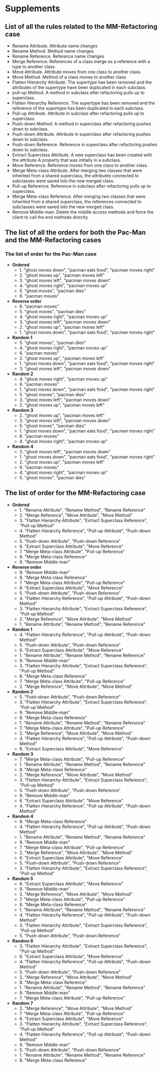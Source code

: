 # Supplements

## List of all the rules related to the MM-Refactoring case

<ul>
	<li> Rename Attribute. Attribute name changes</li>
	<li> Rename Method. Method name changes</li>
	<li> Rename Reference. Reference name changes</li>
	<li> Merge Reference. References of a class merge as a reference with a type to another class.</li>
	<li> Move Attribute. Attribute moves from one class to another class.</li>
	<li> Move Method. Method of a class moves to another class</li>
	<li> Flatten Hierarchy Attribute. The supertype has been removed and the attributes of the supertype have been duplicated in each subclass.</li>
	<li> pull-up Method. A method in subclass after refactoring pulls up to superclass.</li>
	<li> Flatten Hierarchy Reference. The supertype has been removed and the reference of the supertype has been duplicated in each subclass.</li>
	<li> Pull-up Attribute. Attribute in subclass after refactoring pulls up to superclass.</li>
	<li> Push-down Method. A method in superclass after refactoring pushes down to subclass.</li>
	<li> Push-down Attribute. Attribute in superclass after refactoring pushes down to subclass.</li>
	<li> Push-down Reference. Reference in superclass after refactoring pushes down to subclass.</li>
	<li> Extract Superclass Attribute. A new superclass has been created with the attribute A property that was initially in a subclass.</li>
	<li> Move Reference. Reference moves from one class to another class.</li>
	<li> Merge Meta-class Attribute. After merging two classes that were inherited from a shared superclass, the attributes connected to subclasses were saved into the new merged class.</li>
	<li> Pull-up Reference. Reference in subclass after refactoring pulls up to superclass.</li>
	<li> Merge Meta-class Reference. After merging two classes that were inherited from a shared superclass, the references connected to subclasses were saved into the new merged class.</li>
	<li> Remove Middle-man. Delete the middle access methods and force the client to call the end methods directly.</li>
</ul>

  ## The list of all the orders for both the Pac-Man and the MM-Refactoring cases

  ### The list of order for the Pac-Man case
  
<ul>
	<li> <b> Ordered </b>        
		<ul>
			<li> 1. "ghost moves down", "pacman eats food", "pacman moves right"</li>
			<li> 2. "ghost moves up", "pacman moves left"</li>
			<li> 3. "ghost moves left", "pacman moves down"</li>
			<li> 4. "ghost moves right", "pacman moves up"</li>
			<li> 5. "ghost moves", "pacman dies"</li>
			<li> 6. "pacman moves"</li>
		</ul>
	</li>
	<li> <b> Reverse order </b>       
		<ul>
			<li> 6. "pacman moves"</li>
			<li> 5. "ghost moves", "pacman dies"</li>
			<li> 4. "ghost moves right", "pacman moves up"</li>
			<li> 3. "ghost moves left", "pacman moves down"</li>
			<li> 2. "ghost moves up", "pacman moves left"</li>
			<li> 1. "ghost moves down", "pacman eats food", "pacman moves right"</li>
		</ul>
	</li>
	<li> <b> Random 1 </b>        
		<ul>
			<li> 5. "ghost moves", "pacman dies"</li>
			<li> 4. "ghost moves right", "pacman moves up"</li>
			<li> 6. "pacman moves"</li>
			<li> 2. "ghost moves up", "pacman moves left"</li>
			<li> 1. "ghost moves down", "pacman eats food", "pacman moves right"</li>
			<li> 3. "ghost moves left", "pacman moves down"</li>
		</ul>
	</li>
	<li> <b> Random 2 </b>        
		<ul>
			<li> 4. "ghost moves right", "pacman moves up"</li>
			<li> 6. "pacman moves"</li>
			<li> 1. "ghost moves down", "pacman eats food", "pacman moves right"</li>
			<li> 5. "ghost moves", "pacman dies"</li>
			<li> 3. "ghost moves left", "pacman moves down"</li>
			<li> 2. "ghost moves up", "pacman moves left"</li>
		</ul>
	</li>
	<li> <b> Random 3 </b>       
		<ul>
			<li> 2. "ghost moves up", "pacman moves left"</li>
			<li> 3. "ghost moves left", "pacman moves down"</li>
			<li> 5. "ghost moves", "pacman dies"</li>
			<li> 1. "ghost moves down", "pacman eats food", "pacman moves right"</li>
			<li> 6. "pacman moves"</li>
			<li> 4. "ghost moves right", "pacman moves up"</li>
		</ul>
	</li>
	<li> <b> Random 4 </b>   
		<ul>
			<li> 3. "ghost moves left", "pacman moves down"</li>
			<li> 1. "ghost moves down", "pacman eats food", "pacman moves right"</li>
			<li> 2. "ghost moves up", "pacman moves left"</li>
			<li> 6. "pacman moves"</li>
			<li> 4. "ghost moves right", "pacman moves up"</li>
			<li> 5. "ghost moves", "pacman dies"</li>
		</ul>
	</li>
</ul>

 ## The list of order for the MM-Refactoring case
  
<ul>
	<li> <b> Ordered </b>       
		<ul>
			<li> 1. "Rename Attribute", "Rename Method", "Rename Reference"</li>
			<li> 2. "Merge Reference", "Move Attribute", "Move Method" 	</li>
			<li> 3. "Flatten Hierarchy Attribute", "Extract Superclass Reference", "Pull-up Method"</li>
			<li> 4. "Flatten Hierarchy Reference", "Pull-up Attribute", "Push-down Method"</li>
			<li> 5. "Push-down Attribute", "Push-down Reference" </li>
			<li> 6. "Extract Superclass Attribute", "Move Reference"	</li>
			<li> 7. "Merge Meta-class Attribute", "Pull-up Reference"	</li>
			<li> 8. "Merge Meta-class Reference" 	</li>
			<li> 9. "Remove Middle-man"	</li>
		</ul>
	</li>
	<li> <b> Reverse order </b>       
		<ul>
			<li> 9. "Remove Middle-man"</li>
			<li> 8. "Merge Meta-class Reference"</li>
			<li> 7. "Merge Meta-class Attribute", "Pull-up Reference"</li>
			<li> 6. "Extract Superclass Attribute", "Move Reference"	</li>
			<li> 5. "Push-down Attribute", "Push-down Reference" </li>
			<li> 4. "Flatten Hierarchy Reference", "Pull-up Attribute", "Push-down Method"</li>
			<li> 3. "Flatten Hierarchy Attribute", "Extract Superclass Reference", "Pull-up Method"</li>
			<li> 2. "Merge Reference", "Move Attribute", "Move Method" 	</li>
			<li> 1. "Rename Attribute", "Rename Method", "Rename Reference"</li>
		</ul>
	</li>
	<li> <b> Random 1 </b>        
		<ul>
			<li> 4. "Flatten Hierarchy Reference", "Pull-up Attribute", "Push-down Method"</li>
			<li> 5. "Push-down Attribute", "Push-down Reference" </li>
			<li> 6. "Extract Superclass Attribute", "Move Reference"	</li>
			<li> 1. "Rename Attribute", "Rename Method", "Rename Reference"</li>
			<li> 9. "Remove Middle-man"</li>
			<li> 3. "Flatten Hierarchy Attribute", "Extract Superclass Reference", "Pull-up Method"</li>
			<li> 8. "Merge Meta-class Reference" 	</li>
			<li> 7. "Merge Meta-class Attribute", "Pull-up Reference"	</li>
			<li> 2. "Merge Reference", "Move Attribute", "Move Method" </li>
		</ul>
	</li>
	<li> <b> Random 2 </b>        
		<ul>
			<li> 5. "Push-down Attribute", "Push-down Reference"</li>
			<li> 3. "Flatten Hierarchy Attribute", "Extract Superclass Reference", "Pull-up Method"</li>
			<li> 9. "Remove Middle-man"   </li>
			<li> 8. "Merge Meta-class Reference"</li>
			<li> 1. "Rename Attribute", "Rename Method", "Rename Reference"</li>
			<li> 7. "Merge Meta-class Attribute", "Pull-up Reference"	</li>
			<li> 2. "Merge Reference", "Move Attribute", "Move Method" 	</li>
			<li> 4. "Flatten Hierarchy Reference", "Pull-up Attribute", "Push-down Method"</li>
			<li> 6. "Extract Superclass Attribute", "Move Reference"	</li>
		</ul>
		<li> <b> Random 3 </b>       
			<ul>
				<li> 7. "Merge Meta-class Attribute", "Pull-up Reference"</li>
				<li> 1. "Rename Attribute", "Rename Method", "Rename Reference"</li>
				<li> 8. "Merge Meta-class Reference"</li>
				<li> 2. "Merge Reference", "Move Attribute", "Move Method" 	</li>
				<li> 3. "Flatten Hierarchy Attribute", "Extract Superclass Reference", "Pull-up Method"</li>
				<li> 5. "Push-down Attribute", "Push-down Reference" </li>
				<li> 9. "Remove Middle-man"</li>
				<li> 6. "Extract Superclass Attribute", "Move Reference"</li>
				<li> 4. "Flatten Hierarchy Reference", "Pull-up Attribute", "Push-down Method"</li>
			</ul>
		</li>
		<li> <b> Random 4 </b>        
			<ul>
				<li> 8. "Merge Meta-class Reference" 	</li>
				<li> 4. "Flatten Hierarchy Reference", "Pull-up Attribute", "Push-down Method"</li>
				<li> 1. "Rename Attribute", "Rename Method", "Rename Reference"</li>
				<li> 9. "Remove Middle-man"</li>
				<li> 7. "Merge Meta-class Attribute", "Pull-up Reference"</li>
				<li> 2. "Merge Reference", "Move Attribute", "Move Method" </li>
				<li> 6. "Extract Superclass Attribute", "Move Reference"	</li>
				<li> 5. "Push-down Attribute", "Push-down Reference" 	</li>
				<li> 3. "Flatten Hierarchy Attribute", "Extract Superclass Reference", "Pull-up Method"</li>
			</ul>
		</li>
		<li> <b> Random 5 </b>   
			<ul>
				<li> 6. "Extract Superclass Attribute", "Move Reference"</li>
				<li> 9. "Remove Middle-man"</li>
				<li> 2. "Merge Reference", "Move Attribute", "Move Method" </li>
				<li> 7. "Merge Meta-class Attribute", "Pull-up Reference"	</li>
				<li> 8. "Merge Meta-class Reference"</li>
				<li> 1. "Rename Attribute", "Rename Method", "Rename Reference"</li>
				<li> 4. "Flatten Hierarchy Reference", "Pull-up Attribute", "Push-down Method"</li>
				<li> 3. "Flatten Hierarchy Attribute", "Extract Superclass Reference", "Pull-up Method"</li>
				<li> 5. "Push-down Attribute", "Push-down Reference" </li>
			</ul>
		</li>
		<li> <b> Random 6 </b>        
			<ul>
				<li> 3. "Flatten Hierarchy Attribute", "Extract Superclass Reference", "Pull-up Method"</li>
				<li> 6. "Extract Superclass Attribute", "Move Reference"</li>
				<li> 4. "Flatten Hierarchy Reference", "Pull-up Attribute", "Push-down Method"	</li>
				<li> 5. "Push-down Attribute", "Push-down Reference" 	</li>
				<li> 2. "Merge Reference", "Move Attribute", "Move Method" 	</li>
				<li> 8. "Merge Meta-class Reference" 	</li>
				<li> 1. "Rename Attribute", "Rename Method", "Rename Reference"</li>
				<li> 9. "Remove Middle-man"</li>
				<li> 7. "Merge Meta-class Attribute", "Pull-up Reference"</li>
			</ul>
		</li>
		<li> <b> Random 7 </b>   
			<ul>
				<li> 2. "Merge Reference", "Move Attribute", "Move Method"</li>
				<li> 7. "Merge Meta-class Attribute", "Pull-up Reference"	</li>
				<li> 6. "Extract Superclass Attribute", "Move Reference"	</li>
				<li> 3. "Flatten Hierarchy Attribute", "Extract Superclass Reference", "Pull-up Method"</li>
				<li> 4. "Flatten Hierarchy Reference", "Pull-up Attribute", "Push-down Method"</li>
				<li> 9. "Remove Middle-man"  </li>
				<li> 5. "Push-down Attribute", "Push-down Reference" </li>
				<li> 1. "Rename Attribute", "Rename Method", "Rename Reference"</li>
				<li> 8. "Merge Meta-class Reference" 	</li>
			</ul>
		</li>
	</ul>